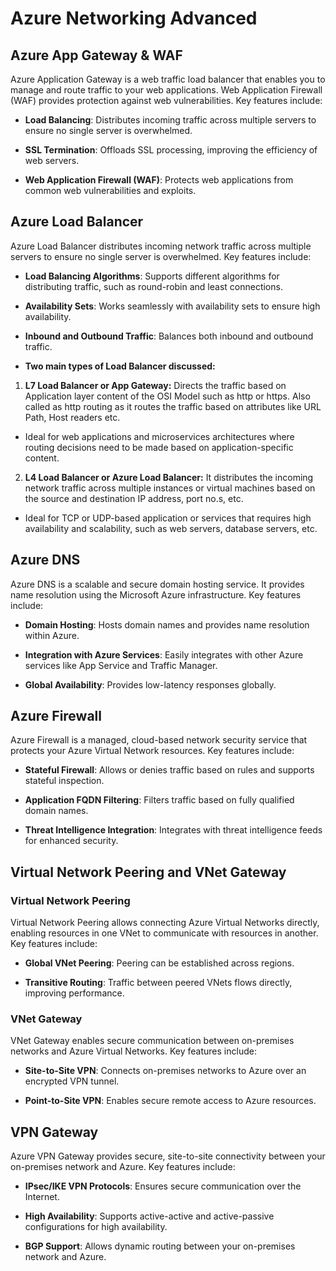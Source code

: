 # Azure Networking Advanced

## Azure App Gateway & WAF

Azure Application Gateway is a web traffic load balancer that enables you to manage and route traffic to your web applications. Web Application Firewall (WAF) provides protection against web vulnerabilities. Key features include:

- **Load Balancing**: Distributes incoming traffic across multiple servers to ensure no single server is overwhelmed.

- **SSL Termination**: Offloads SSL processing, improving the efficiency of web servers.

- **Web Application Firewall (WAF)**: Protects web applications from common web vulnerabilities and exploits.

## Azure Load Balancer

Azure Load Balancer distributes incoming network traffic across multiple servers to ensure no single server is overwhelmed. Key features include:

- **Load Balancing Algorithms**: Supports different algorithms for distributing traffic, such as round-robin and least connections.

- **Availability Sets**: Works seamlessly with availability sets to ensure high availability.

- **Inbound and Outbound Traffic**: Balances both inbound and outbound traffic.

- **Two main types of Load Balancer discussed:**
1. **L7 Load Balancer or App Gateway:** Directs the traffic based on Application layer content of the OSI Model such as http or https.
     Also called as http routing as it routes the traffic based on attributes like URL Path, Host readers etc.
     
  - Ideal for web applications and microservices architectures where routing decisions need to be made based on application-specific content.
    
2. **L4 Load Balancer or Azure Load Balancer:** It distributes the incoming network traffic across multiple instances or virtual machines based on the source and destination IP address, port no.s, etc.
 
  - Ideal for TCP or UDP-based application or services that requires high availability and scalability, such as web servers, database servers, etc.

## Azure DNS

Azure DNS is a scalable and secure domain hosting service. It provides name resolution using the Microsoft Azure infrastructure. Key features include:

- **Domain Hosting**: Hosts domain names and provides name resolution within Azure.

- **Integration with Azure Services**: Easily integrates with other Azure services like App Service and Traffic Manager.

- **Global Availability**: Provides low-latency responses globally.

## Azure Firewall

Azure Firewall is a managed, cloud-based network security service that protects your Azure Virtual Network resources. Key features include:

- **Stateful Firewall**: Allows or denies traffic based on rules and supports stateful inspection.

- **Application FQDN Filtering**: Filters traffic based on fully qualified domain names.

- **Threat Intelligence Integration**: Integrates with threat intelligence feeds for enhanced security.

## Virtual Network Peering and VNet Gateway

### Virtual Network Peering

Virtual Network Peering allows connecting Azure Virtual Networks directly, enabling resources in one VNet to communicate with resources in another. Key features include:

- **Global VNet Peering**: Peering can be established across regions.

- **Transitive Routing**: Traffic between peered VNets flows directly, improving performance.

### VNet Gateway

VNet Gateway enables secure communication between on-premises networks and Azure Virtual Networks. Key features include:

- **Site-to-Site VPN**: Connects on-premises networks to Azure over an encrypted VPN tunnel.

- **Point-to-Site VPN**: Enables secure remote access to Azure resources.

## VPN Gateway

Azure VPN Gateway provides secure, site-to-site connectivity between your on-premises network and Azure. Key features include:

- **IPsec/IKE VPN Protocols**: Ensures secure communication over the Internet.

- **High Availability**: Supports active-active and active-passive configurations for high availability.

- **BGP Support**: Allows dynamic routing between your on-premises network and Azure.

